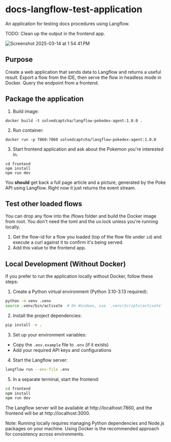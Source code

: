 # docs-langflow-test-application

An application for testing docs procedures using Langflow.

TODO: Clean up the output in the frontend app. 

![Screenshot 2025-03-14 at 1 54 41 PM](https://github.com/user-attachments/assets/638b7d3b-a52f-42a2-83fa-e76200f91612)

## Purpose

Create a web application that sends data to Langflow and returns a useful result.
Export a flow from the IDE, then serve the flow in headless mode in Docker. 
Query the endpoint from a frontend.

## Package the application

1. Build image:
```
docker build -t solvedcaptcha/langflow-pokedex-agent:1.0.0 .
```
2. Run container:
```
docker run -p 7860:7860 solvedcaptcha/langflow-pokedex-agent:1.0.0
```
3. Start frontend application and ask about the Pokemon you're interested in.
```
cd frontend
npm install
npm run dev
```
You **should** get back a full page article and a picture, generated by the Poke API using Langflow.
Right now it just returns the event stream.

## Test other loaded flows

You can drop any flow into the /flows folder and build the Docker image from root.
You don't need the toml and the uv.lock unless you're running locally.

1. Get the flow-id for a flow you loaded (top of the flow file under `id`) and execute a curl against it to confirm it's being served.
2. Add this value to the frontend app.

## Local Development (Without Docker)

If you prefer to run the application locally without Docker, follow these steps:

1. Create a Python virtual environment (Python 3.10-3.13 required):
```bash
python -m venv .venv
source .venv/bin/activate  # On Windows, use `.venv\Scripts\activate`
```

2. Install the project dependencies:
```bash
pip install -e .
```

3. Set up your environment variables:
- Copy the `.env.example` file to `.env` (if it exists)
- Add your required API keys and configurations

4. Start the Langflow server:
```bash
langflow run --env-file .env
```

5. In a separate terminal, start the frontend:
```bash
cd frontend
npm install
npm run dev
```

The Langflow server will be available at http://localhost:7860, and the frontend will be at http://localhost:3000.

Note: Running locally requires managing Python dependencies and Node.js packages on your machine. Using Docker is the recommended approach for consistency across environments.



